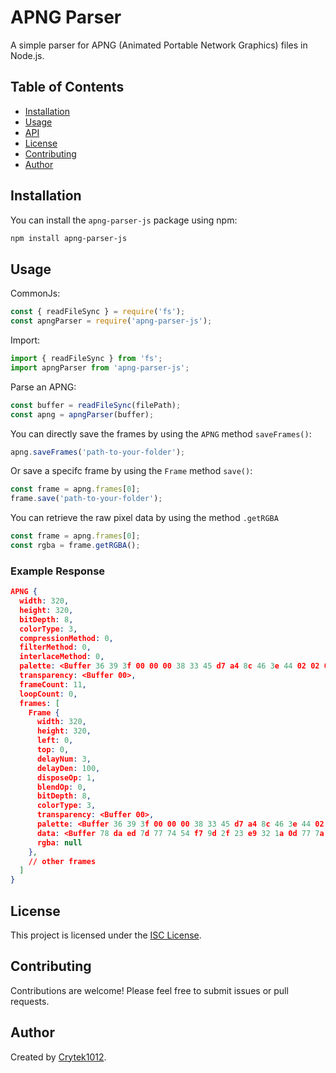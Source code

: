 # APNG Parser

A simple parser for APNG (Animated Portable Network Graphics) files in Node.js.

## Table of Contents

- [Installation](#installation)
- [Usage](#usage)
- [API](#api)
- [License](#license)
- [Contributing](#contributing)
- [Author](#author)

## Installation

You can install the `apng-parser-js` package using npm:

```bash
npm install apng-parser-js
```

## Usage

CommonJs:

```javascript
const { readFileSync } = require('fs');
const apngParser = require('apng-parser-js');
```

Import:

```javascript
import { readFileSync } from 'fs';
import apngParser from 'apng-parser-js';
```

Parse an APNG:

```javascript
const buffer = readFileSync(filePath);
const apng = apngParser(buffer);
```

You can directly save the frames by using the ```APNG``` method ```saveFrames()```:

```javascript
apng.saveFrames('path-to-your-folder');
```

Or save a specifc frame by using the ```Frame``` method ```save()```:

```javascript
const frame = apng.frames[0];
frame.save('path-to-your-folder');
```

You can retrieve the raw pixel data by using the method `.getRGBA`

```javascript
const frame = apng.frames[0];
const rgba = frame.getRGBA();
```

### Example Response

```json
APNG {
  width: 320,
  height: 320,
  bitDepth: 8,
  colorType: 3,
  compressionMethod: 0,
  filterMethod: 0,
  interlaceMethod: 0,
  palette: <Buffer 36 39 3f 00 00 00 38 33 45 d7 a4 8c 46 3e 44 02 02 02 c5 14 04 3c 36 49 cf 9f 68 3a 35 48 35 35 35 39 34 46 f1 c7 78 05 05 06 0a 09 0b 22 22 23 0d 0c ... 718 more bytes>,
  transparency: <Buffer 00>,
  frameCount: 11,
  loopCount: 0,
  frames: [
    Frame {
      width: 320,
      height: 320,
      left: 0,
      top: 0,
      delayNum: 3,
      delayDen: 100,
      disposeOp: 1,
      blendOp: 0,
      bitDepth: 8,
      colorType: 3,
      transparency: <Buffer 00>,
      palette: <Buffer 36 39 3f 00 00 00 38 33 45 d7 a4 8c 46 3e 44 02 02 02 c5 14 04 3c 36 49 cf 9f 68 3a 35 48 35 35 35 39 34 46 f1 c7 78 05 05 06 0a 09 0b 22 22 23 0d 0c ... 718 more bytes>,
      data: <Buffer 78 da ed 7d 77 74 54 f7 9d 2f 23 e9 32 1a 0d 77 7a b1 1a 23 69 66 24 a1 82 46 1e 15 46 bd d2 0d 46 b2 91 ad 42 10 06 1b 21 10 dd 20 d1 bb 29 a6 99 6e ... 17994 more bytes>,
      rgba: null
    },
    // other frames
  ]
}
```

## License

This project is licensed under the [ISC License](LICENSE).

## Contributing

Contributions are welcome! Please feel free to submit issues or pull requests.

## Author

Created by [Crytek1012](https://github.com/Crytek1012).